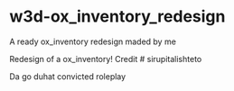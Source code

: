 # w3d-ox_inventory_redesign
A ready ox_inventory redesign maded by me

Redesign of a ox_inventory!
Credit # sirupitalishteto

Da go duhat convicted roleplay
